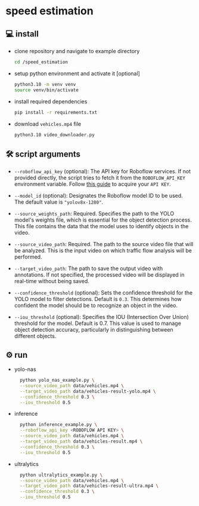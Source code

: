 # speed estimation


## 💻 install

- clone repository and navigate to example directory

  ```bash
  cd /speed_estimation
  ```

- setup python environment and activate it [optional]

  ```bash
  python3.10 -m venv venv
  source venv/bin/activate
  ```

- install required dependencies

  ```bash
  pip install -r requirements.txt
  ```

- download `vehicles.mp4` file

  ```bash
  python3.10 video_downloader.py
  ```

## 🛠️ script arguments

- `--roboflow_api_key` (optional): The API key for Roboflow services. If not provided
  directly, the script tries to fetch it from the `ROBOFLOW_API_KEY` environment
  variable. Follow [this guide](https://docs.roboflow.com/api-reference/authentication#retrieve-an-api-key)
  to acquire your `API KEY`.
- `--model_id` (optional): Designates the Roboflow model ID to be used. The default
  value is `"yolov8x-1280"`.

- `--source_weights_path`: Required. Specifies the path to the YOLO model's weights
  file, which is essential for the object detection process. This file contains the
  data that the model uses to identify objects in the video.
- `--source_video_path`: Required. The path to the source video file that will be
  analyzed. This is the input video on which traffic flow analysis will be performed.
- `--target_video_path`: The path to save the output video with
  annotations. If not specified, the processed video will be displayed in real-time
  without being saved.
- `--confidence_threshold` (optional): Sets the confidence threshold for the YOLO
  model to filter detections. Default is `0.3`. This determines how confident the
  model should be to recognize an object in the video.
- `--iou_threshold` (optional): Specifies the IOU (Intersection Over Union) threshold
  for the model. Default is 0.7. This value is used to manage object detection
  accuracy, particularly in distinguishing between different objects.

## ⚙️ run

- yolo-nas

  ```bash
    python yolo_nas_example.py \
    --source_video_path data/vehicles.mp4 \
    --target_video_path data/vehicles-result-yolo.mp4 \
    --confidence_threshold 0.3 \
    --iou_threshold 0.5
  ```

- inference

  ```bash
    python inference_example.py \
    --roboflow_api_key <ROBOFLOW API KEY> \
    --source_video_path data/vehicles.mp4 \
    --target_video_path data/vehicles-result.mp4 \
    --confidence_threshold 0.3 \
    --iou_threshold 0.5
  ```

- ultralytics

  ```bash
    python ultralytics_example.py \
    --source_video_path data/vehicles.mp4 \
    --target_video_path data/vehicles-result-ultra.mp4 \
    --confidence_threshold 0.3 \
    --iou_threshold 0.5
  ```